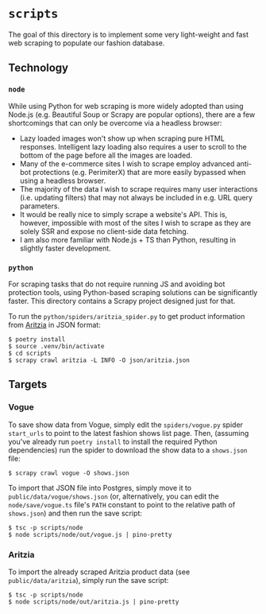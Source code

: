 # `scripts`

The goal of this directory is to implement some very light-weight and fast web scraping to populate our fashion database.

## Technology

### `node`

While using Python for web scraping is more widely adopted than using Node.js (e.g. Beautiful Soup or Scrapy are popular options), there are a few shortcomings that can only be overcome via a headless browser:

- Lazy loaded images won't show up when scraping pure HTML responses. Intelligent lazy loading also requires a user to scroll to the bottom of the page before all the images are loaded.
- Many of the e-commerce sites I wish to scrape employ advanced anti-bot protections (e.g. PerimiterX) that are more easily bypassed when using a headless browser.
- The majority of the data I wish to scrape requires many user interactions (i.e. updating filters) that may not always be included in e.g. URL query parameters.
- It would be really nice to simply scrape a website's API. This is, however, impossible with most of the sites I wish to scrape as they are solely SSR and expose no client-side data fetching.
- I am also more familiar with Node.js + TS than Python, resulting in slightly faster development.

### `python`

For scraping tasks that do not require running JS and avoiding bot protection tools, using Python-based scraping solutions can be significantly faster.
This directory contains a Scrapy project designed just for that.

To run the `python/spiders/aritzia_spider.py` to get product information from [Aritzia](https://aritzia.com) in JSON format:

```
$ poetry install
$ source .venv/bin/activate
$ cd scripts
$ scrapy crawl aritzia -L INFO -O json/aritzia.json
```

## Targets

### Vogue

To save show data from Vogue, simply edit the `spiders/vogue.py` spider `start_urls` to point to the latest fashion shows list page.
Then, (assuming you've already run `poetry install` to install the required Python dependencies) run the spider to download the show data to a `shows.json` file:

```
$ scrapy crawl vogue -O shows.json
```

To import that JSON file into Postgres, simply move it to `public/data/vogue/shows.json` (or, alternatively, you can edit the `node/save/vogue.ts` file's `PATH` constant to point to the relative path of `shows.json`) and then run the save script:

```
$ tsc -p scripts/node
$ node scripts/node/out/vogue.js | pino-pretty
```

### Aritzia

To import the already scraped Aritzia product data (see `public/data/aritzia`), simply run the save script:

```
$ tsc -p scripts/node
$ node scripts/node/out/aritzia.js | pino-pretty
``` 
